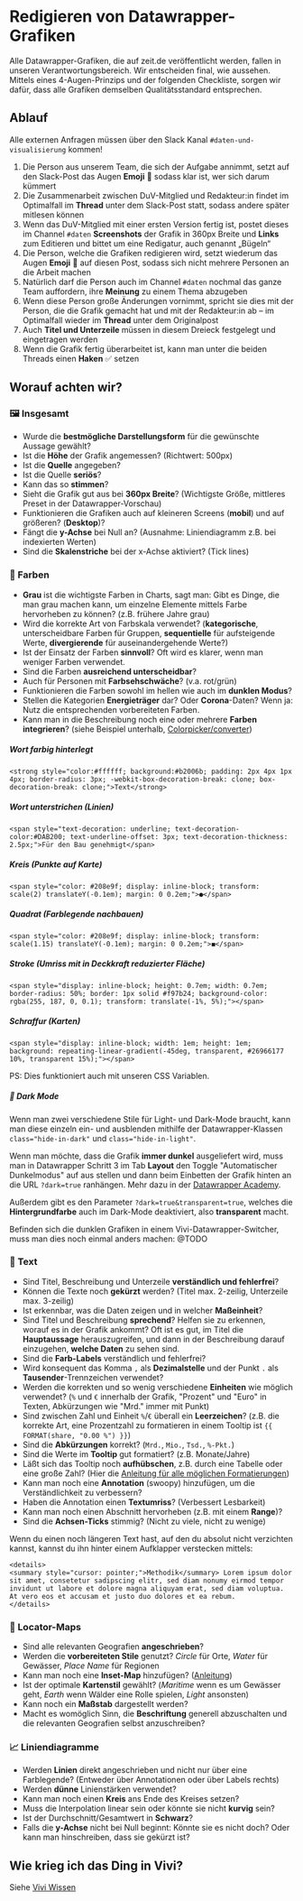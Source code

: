 # Redigieren von Datawrapper-Grafiken

Alle Datawrapper-Grafiken, die auf zeit.de veröffentlicht werden, fallen in unseren Verantwortungsbereich. Wir entscheiden final, wie aussehen. Mittels eines 4-Augen-Prinzips und der folgenden Checkliste, sorgen wir dafür, dass alle Grafiken demselben Qualitätsstandard entsprechen.

## Ablauf

Alle externen Anfragen müssen über den Slack Kanal `#daten-und-visualisierung` kommen!

1. Die Person aus unserem Team, die sich der Aufgabe annimmt, setzt auf den Slack-Post das Augen **Emoji** 👀 sodass klar ist, wer sich darum kümmert
2. Die Zusammenarbeit zwischen DuV-Mitglied und Redakteur:in findet im Optimalfall im **Thread** unter dem Slack-Post statt, sodass andere später mitlesen können
3. Wenn das DuV-Mitglied mit einer ersten Version fertig ist, postet dieses im Channel `#daten` **Screenshots** der Grafik in 360px Breite und **Links** zum Editieren und bittet um eine Redigatur, auch genannt „Bügeln“
4. Die Person, welche die Grafiken redigieren wird, setzt wiederum das Augen **Emoji** 👀 auf diesen Post, sodass sich nicht mehrere Personen an die Arbeit machen
5. Natürlich darf die Person auch im Channel `#daten` nochmal das ganze Team auffordern, ihre **Meinung** zu einem Thema abzugeben
6. Wenn diese Person große Änderungen vornimmt, spricht sie dies mit der Person, die die Grafik gemacht hat und mit der Redakteur:in ab – im Optimalfall wieder im **Thread** unter dem Originalpost
7. Auch **Titel und Unterzeile** müssen in diesem Dreieck festgelegt und eingetragen werden
8. Wenn die Grafik fertig überarbeitet ist, kann man unter die beiden Threads einen **Haken** ✅ setzen

## Worauf achten wir?

### 🖼 Insgesamt

- Wurde die **bestmögliche Darstellungsform** für die gewünschte Aussage gewählt?
- Ist die **Höhe** der Grafik angemessen? (Richtwert: 500px)
- Ist die **Quelle** angegeben?
- Ist die Quelle **seriös**?
- Kann das so **stimmen**?
- Sieht die Grafik gut aus bei **360px Breite**? (Wichtigste Größe, mittleres Preset in der Datawrapper-Vorschau)
- Funktionieren die Grafiken auch auf kleineren Screens (**mobil**) und auf größeren? (**Desktop**)?
- Fängt die **y-Achse** bei Null an? (Ausnahme: Liniendiagramm z.B. bei indexierten Werten)
- Sind die **Skalenstriche** bei der x-Achse aktiviert? (Tick lines)

### 🎨 Farben

- **Grau** ist die wichtigste Farben in Charts, sagt man: Gibt es Dinge, die man grau machen kann, um einzelne Elemente mittels Farbe hervorheben zu können? (z.B. frühere Jahre grau)
- Wird die korrekte Art von Farbskala verwendet? (**kategorische**, unterscheidbare Farben für Gruppen, **sequentielle** für aufsteigende Werte, **divergierende** für auseinandergehende Werte?)
- Ist der Einsatz der Farben **sinnvoll**? Oft wird es klarer, wenn man weniger Farben verwendet.
- Sind die Farben **ausreichend unterscheidbar**?
- Auch für Personen mit **Farbsehschwäche**? (v.a. rot/grün)
- Funktionieren die Farben sowohl im hellen wie auch im **dunklen Modus**?
- Stellen die Kategorien **Energieträger** dar? Oder **Corona**-Daten? Wenn ja: Nutz die entsprechenden vorbereiteten Farben.
- Kann man in die Beschreibung noch eine oder mehrere **Farben integrieren**? (siehe Beispiel unterhalb, [Colorpicker/converter](https://fffuel.co/cccolor/))

##### Wort farbig hinterlegt

```
<strong style="color:#ffffff; background:#b2006b; padding: 2px 4px 1px 4px; border-radius: 3px; -webkit-box-decoration-break: clone; box-decoration-break: clone;">Text</strong>
```

##### Wort unterstrichen (Linien)

```
<span style="text-decoration: underline; text-decoration-color:#DAB200; text-underline-offset: 3px; text-decoration-thickness: 2.5px;">Für den Bau genehmigt</span>
```

##### Kreis (Punkte auf Karte)

```
<span style="color: #208e9f; display: inline-block; transform: scale(2) translateY(-0.1em); margin: 0 0.2em;">●</span>
```

##### Quadrat (Farblegende nachbauen)

```
<span style="color: #208e9f; display: inline-block; transform: scale(1.15) translateY(-0.1em); margin: 0 0.2em;">◼︎</span>
```

##### Stroke (Umriss mit in Deckkraft reduzierter Fläche)

```
<span style="display: inline-block; height: 0.7em; width: 0.7em; border-radius: 50%; border: 1px solid #f97b24; background-color: rgba(255, 187, 0, 0.1); transform: translate(-1%, 5%);"></span>
```

##### Schraffur (Karten)

```
<span style="display: inline-block; width: 1em; height: 1em; background: repeating-linear-gradient(-45deg, transparent, #26966177 10%, transparent 15%);"></span>
```

PS: Dies funktioniert auch mit unseren CSS Variablen.

##### 🌚 Dark Mode

Wenn man zwei verschiedene Stile für Light- und Dark-Mode braucht, kann man diese einzeln ein- und ausblenden mithilfe der Datawrapper-Klassen `class="hide-in-dark"` und `class="hide-in-light"`.

Wenn man möchte, dass die Grafik **immer dunkel** ausgeliefert wird, muss man in Datawrapper Schritt 3 im Tab **Layout** den Toggle "Automatischer Dunkelmodus" auf aus stellen und dann beim Einbetten der Grafik hinten an die URL `?dark=true` ranhängen. Mehr dazu in der [Datawrapper Academy](https://academy.datawrapper.de/article/357-dark-mode-in-embedded-datawrapper-visualizations).

Außerdem gibt es den Parameter `?dark=true&transparent=true`, welches die **Hintergrundfarbe** auch im Dark-Mode deaktiviert, also **transparent** macht.

Befinden sich die dunklen Grafiken in einem Vivi-Datawrapper-Switcher, muss man dies noch einmal anders machen: @TODO

### 📝 Text

- Sind Titel, Beschreibung und Unterzeile **verständlich und fehlerfrei**?
- Können die Texte noch **gekürzt** werden? (Titel max. 2-zeilig, Unterzeile max. 3-zeilig)
- Ist erkennbar, was die Daten zeigen und in welcher **Maßeinheit**?
- Sind Titel und Beschreibung **sprechend**? Helfen sie zu erkennen, worauf es in der Grafik ankommt? Oft ist es gut, im Titel die **Hauptaussage** herauszugreifen, und dann in der Beschreibung darauf einzugehen, **welche Daten** zu sehen sind.
- Sind die **Farb-Labels** verständlich und fehlerfrei?
- Wird konsequent das Komma `,` als **Dezimalstelle** und der Punkt `.` als **Tausender**-Trennzeichen verwendet?
- Werden die korrekten und so wenig verschiedene **Einheiten** wie möglich verwendet? (`%` und `€` innerhalb der Grafik, "Prozent" und "Euro" in Texten, Abkürzungen wie "Mrd." immer mit Punkt)
- Sind zwischen Zahl und Einheit `%`/`€` überall ein **Leerzeichen**? (z.B. die korrekte Art, eine Prozentzahl zu formatieren in einem Tooltip ist `{{ FORMAT(share, "0.00 %") }}`)
- Sind die **Abkürzungen** korrekt? (`Mrd.`, `Mio.`, `Tsd.`, `%-Pkt.`)
- Sind die Werte im **Tooltip** gut formatiert? (z.B. Monate/Jahre)
- Läßt sich das Tooltip noch **aufhübschen**, z.B. durch eine Tabelle oder eine große Zahl? (Hier die [Anleitung für alle möglichen Formatierungen](https://academy.datawrapper.de/article/237-i-want-to-change-how-my-data-appears-in-tooltips))
- Kann man noch eine **Annotation** (swoopy) hinzufügen, um die Verständlichkeit zu verbessern?
- Haben die Annotation einen **Textumriss**? (Verbessert Lesbarkeit)
- Kann man noch einen Abschnitt hervorheben (z.B. mit einem **Range**)?
- Sind die **Achsen-Ticks** stimmig? (Nicht zu viele, nicht zu wenige)

Wenn du einen noch längeren Text hast, auf den du absolut nicht verzichten kannst, kannst du ihn hinter einem Aufklapper verstecken mittels:

```
<details>
<summary style="cursor: pointer;">Methodik</summary> Lorem ipsum dolor sit amet, consetetur sadipscing elitr, sed diam nonumy eirmod tempor invidunt ut labore et dolore magna aliquyam erat, sed diam voluptua. At vero eos et accusam et justo duo dolores et ea rebum.
</details>
```

### 📍 Locator-Maps

- Sind alle relevanten Geografien **angeschrieben**?
- Werden die **vorbereiteten Stile** genutzt? _Circle_ für Orte, _Water_ für Gewässer, _Place Name_ für Regionen
- Kann man noch eine **Inset-Map** hinzufügen? ([Anleitung](https://academy.datawrapper.de/article/302-how-to-add-custom-inset-maps))
- Ist der optimale **Kartenstil** gewählt? (_Maritime_ wenn es um Gewässer geht, _Earth_ wenn Wälder eine Rolle spielen, _Light_ ansonsten)
- Kann noch ein **Maßstab** dargestellt werden?
- Macht es womöglich Sinn, die **Beschriftung** generell abzuschalten und die relevanten Geografien selbst anzuschreiben?

### 📈 Liniendiagramme

- Werden **Linien** direkt angeschrieben und nicht nur über eine Farblegende? (Entweder über Annotationen oder über Labels rechts)
- Werden **dünne** Linienstärken verwendet?
- Kann man noch einen **Kreis** ans Ende des Kreises setzen?
- Muss die Interpolation linear sein oder könnte sie nicht **kurvig** sein?
- Ist der Durchschnitt/Gesamtwert in **Schwarz**?
- Falls die **y-Achse** nicht bei Null beginnt: Könnte sie es nicht doch? Oder kann man hinschreiben, dass sie gekürzt ist?

## Wie krieg ich das Ding in Vivi?

Siehe [Vivi Wissen](/?path=/docs/wissen-vivi--page)
